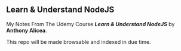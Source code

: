 ## Learn & Understand NodeJS

My Notes From The Udemy Course ***Learn & Understand NodeJS*** by **Anthony Alicea**.

This repo will be made browsable and indexed in due time.